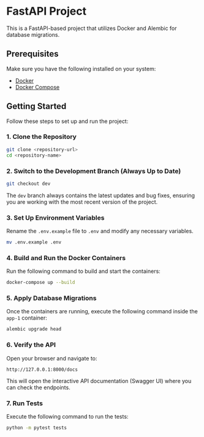 # FastAPI Project

This is a FastAPI-based project that utilizes Docker and Alembic for database migrations.

## Prerequisites

Make sure you have the following installed on your system:
- [Docker](https://www.docker.com/get-started)
- [Docker Compose](https://docs.docker.com/compose/install/)

## Getting Started

Follow these steps to set up and run the project:

### 1. Clone the Repository
```sh
git clone <repository-url>
cd <repository-name>
```

### 2. Switch to the Development Branch (Always Up to Date)
```sh
git checkout dev
```
The `dev` branch always contains the latest updates and bug fixes, ensuring you are working with the most recent version of the project.

### 3. Set Up Environment Variables
Rename the `.env.example` file to `.env` and modify any necessary variables.
```sh
mv .env.example .env
```

### 4. Build and Run the Docker Containers
Run the following command to build and start the containers:
```sh
docker-compose up --build
```

### 5. Apply Database Migrations
Once the containers are running, execute the following command inside the `app-1` container:
```sh
alembic upgrade head
```

### 6. Verify the API
Open your browser and navigate to:
```
http://127.0.0.1:8000/docs
```
This will open the interactive API documentation (Swagger UI) where you can check the endpoints.


### 7. Run Tests  
Execute the following command to run the tests:  
```sh
python -m pytest tests
```  
